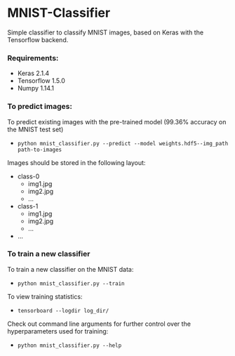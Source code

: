 # MNIST-Classifier
Simple classifier to classify MNIST images, based on Keras with the Tensorflow backend.

### Requirements:
* Keras 2.1.4
* Tensorflow 1.5.0
* Numpy 1.14.1

### To predict images:
To predict existing images with the pre-trained model (99.36% accuracy on the MNIST test set)
* `python mnist_classifier.py --predict --model weights.hdf5--img_path path-to-images`

Images should be stored in the following layout:
* class-0
    * img1.jpg
    * img2.jpg
    * ...
* class-1
    * img1.jpg
    * img2.jpg
    * ...
* ...


### To train a new classifier
To train a new classifier on the MNIST data:
* `python mnist_classifier.py --train`

To view training statistics:
* `tensorboard --logdir log_dir/`

Check out command line arguments for further control over the hyperparameters used for training:
* `python mnist_classifier.py --help`

